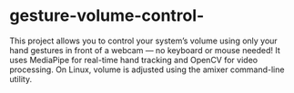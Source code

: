 # gesture-volume-control-
This project allows you to control your system’s volume using only your hand gestures in front of a webcam — no keyboard or mouse needed!  It uses MediaPipe for real-time hand tracking and OpenCV for video processing. On Linux, volume is adjusted using the amixer command-line utility.
